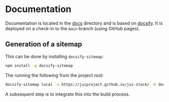 # Documentation

Documentation is located in the [docs](./docs/) directory and is based on [docsify](https://docsify.js.org/). It is deployed on a check-in to the `main` branch (using GitHub pages).

## Generation of a sitemap

This can be done by installing `docsify-sitemap`:

```bash
npm install -g docsify-sitemap
```

The running the following from the project root:

```bash
docsify-sitemap local -u https://juiproject.github.io/jui-stack/ -b docs -f ./docs/sitemap.xml -i
```

A subsequent step is to integrate this into the build process.
